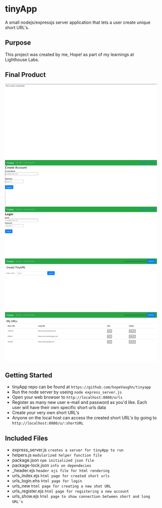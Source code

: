 # tinyApp

A small nodejs/expressjs server application that lets a user create unique short URL's.

## Purpose

This project was created by me, Hope! as part of my learnings at Lighthouse Labs.

## Final Product

!["landing urls page"](./landing.png)
!["Register Page"](./register.png)
!["Login Page"](./login.png)
!["Create short URL"](./create.png)
!["Client specific URL page"](./savedURLS.png)

## Getting Started

- tinyApp repo can be found at `https://github.com/hopeVaughn/tinyapp`
- Run the node server by useing `node express_server.js`
- Open your web browser to `http://localhost:8080/urls`
- Register as many new user e-mail and password as you'd like. Each user will have their own specific short urls data
- Create your very own short URL's
- Anyone on the local host can access the created short URL's by going to `http://localhost:8080/u/:shortURL`

## Included Files

- express_server.js `creates a server for tinyApp to run`
- helpers.js `modularized helper function file`
- package.json `npm initialized json file`
- package-lock.json `info on dependecies`
- \_header.ejs `header ejs file for html rendering`
- urls_index.ejs `html page for created short urls`
- urls_login.ehs `html page for login`
- urls_new `html page for creating a new shot URL`
- urls_register.ejs `html page for registering a new account`
- urls_show.ejs `html page to show connection between short and long URL's`

